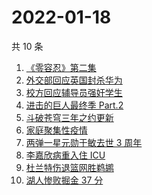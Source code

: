 # 2022-01-18

共 10 条

<!-- BEGIN ZHIHUSEARCH -->
<!-- 最后更新时间 Tue Jan 18 2022 00:14:16 GMT+0800 (China Standard Time) -->
1. [《零容忍》第二集](https://www.zhihu.com/search?q=零容忍)
1. [外交部回应英国封杀华为](https://www.zhihu.com/search?q=英国封杀华为)
1. [校方回应辅导员强奸学生](https://www.zhihu.com/search?q=辅导员强奸女学生)
1. [进击的巨人最终季 Part.2](https://www.zhihu.com/search?q=进击的巨人)
1. [斗破苍穹三年之约更新](https://www.zhihu.com/search?q=斗破苍穹三年之约)
1. [家庭聚集性疫情](https://www.zhihu.com/search?q=家庭聚集性疫情)
1. [两弹一星元勋于敏去世 3 周年](https://www.zhihu.com/search?q=于敏去世3周年)
1. [李嘉欣病重入住 ICU](https://www.zhihu.com/search?q=李嘉欣)
1. [杜兰特伤退篮网胜鹈鹕](https://www.zhihu.com/search?q=篮网)
1. [湖人惨败掘金 37 分](https://www.zhihu.com/search?q=湖人)
<!-- END ZHIHUSEARCH -->
